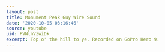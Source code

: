 ```yaml
---
layout: post
title: Monument Peak Guy Wire Sound
date: '2020-10-05 03:16:46'
source: youtube
uid: PVNlnVzwiDk
excerpt: Top o' the hill to ye. Recorded on GoPro Hero 9.
---
```

